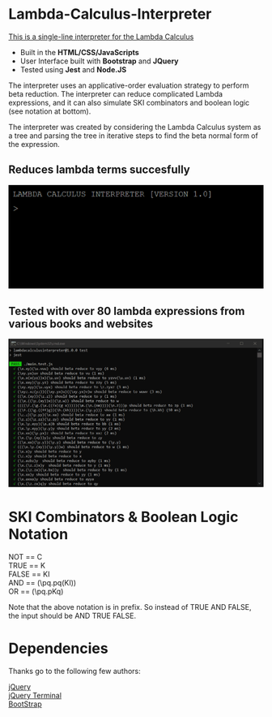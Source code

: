 # Lambda-Calculus-Interpreter

[This is a single-line interpreter for the Lambda Calculus](https://nunoagoncalves.github.io/Lambda-Calculus-Interpreter/)

- Built in the **HTML/CSS/JavaScripts**
- User Interface built with **Bootstrap** and **JQuery**
- Tested using **Jest** and **Node.JS**

The interpreter uses an applicative-order evaluation strategy to perform beta reduction. The interpreter can reduce complicated Lambda expressions, and it can also simulate SKI combinators and boolean logic (see notation at bottom).

The interpreter was created by considering the Lambda Calculus system as a tree and parsing the tree in iterative steps to find the beta normal form of the expression.

## Reduces lambda terms succesfully  
![](https://github.com/NunoAGoncalves/Lambda-Calculus-Interpreter/blob/main/interpreterGif.gif)

## Tested with over 80 lambda expressions from various books and websites  
![](https://github.com/NunoAGoncalves/Lambda-Calculus-Interpreter/blob/main/testcasesGif.gif)

# SKI Combinators & Boolean Logic Notation

NOT   == C  
TRUE  == K  
FALSE == KI  
AND   == (\pq.pq(KI))  
OR    == (\pq.pKq) 

Note that the above notation is in prefix. So instead of TRUE AND FALSE, the input should be AND TRUE FALSE. 

# Dependencies

Thanks go to the following few authors:

[jQuery](https://jquery.com/)  
[jQuery Terminal](https://terminal.jcubic.pl/)  
[BootStrap](https://getbootstrap.com/)  

